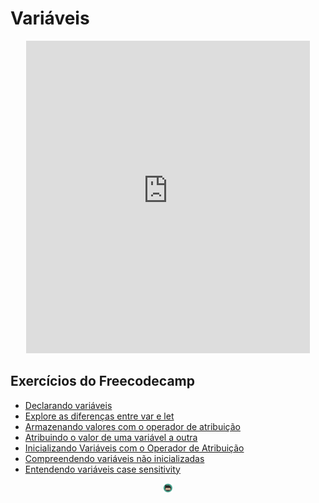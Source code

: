 # Variáveis
<center>
<iframe src="https://rodrigoprestesmachado.github.io/cpw2/slides/javascript1/index.html#/3" title="Variáveis" width="90%" height="500" style="border:none;"></iframe>
</center>

## Exercícios do Freecodecamp

* [Declarando variáveis](https://www.freecodecamp.org/learn/javascript-algorithms-and-data-structures/basic-javascript/declare-javascript-variables)
* [Explore as diferenças entre var e let](https://www.freecodecamp.org/learn/javascript-algorithms-and-data-structures/es6/explore-differences-between-the-var-and-let-keywords)
* [Armazenando valores com o operador de atribuição](https://www.freecodecamp.org/learn/javascript-algorithms-and-data-structures/basic-javascript/storing-values-with-the-assignment-operator)
* [Atribuindo o valor de uma variável a outra](https://www.freecodecamp.org/learn/javascript-algorithms-and-data-structures/basic-javascript/assigning-the-value-of-one-variable-to-another)
* [Inicializando Variáveis com o Operador de Atribuição](https://www.freecodecamp.org/learn/javascript-algorithms-and-data-structures/basic-javascript/initializing-variables-with-the-assignment-operator)
* [Compreendendo variáveis não inicializadas](https://www.freecodecamp.org/learn/javascript-algorithms-and-data-structures/basic-javascript/understanding-uninitialized-variables)
* [Entendendo variáveis case sensitivity](https://www.freecodecamp.org/learn/javascript-algorithms-and-data-structures/basic-javascript/understanding-case-sensitivity-in-variables)

<center><img src="../imgs/logo.png" alt="Rodrigo Prestes Machado" width="3%" height="3%"></img></center>